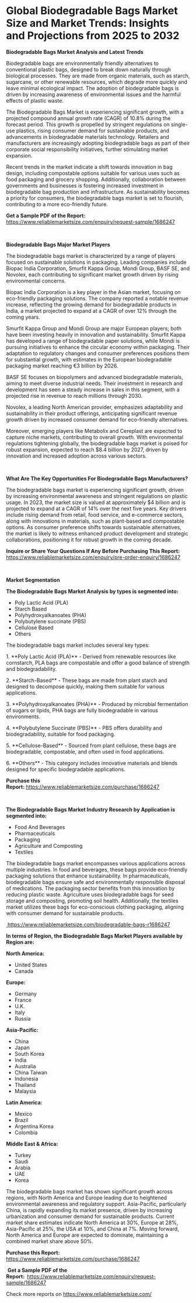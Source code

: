<p><h1>Global Biodegradable Bags Market Size and Market Trends: Insights and Projections from 2025 to 2032</h1></p><p><strong>Biodegradable Bags Market Analysis and Latest Trends</strong></p>
<p><p>Biodegradable bags are environmentally friendly alternatives to conventional plastic bags, designed to break down naturally through biological processes. They are made from organic materials, such as starch, sugarcane, or other renewable resources, which degrade more quickly and leave minimal ecological impact. The adoption of biodegradable bags is driven by increasing awareness of environmental issues and the harmful effects of plastic waste.</p><p>The Biodegradable Bags Market is experiencing significant growth, with a projected compound annual growth rate (CAGR) of 10.8% during the forecast period. This growth is propelled by stringent regulations on single-use plastics, rising consumer demand for sustainable products, and advancements in biodegradable materials technology. Retailers and manufacturers are increasingly adopting biodegradable bags as part of their corporate social responsibility initiatives, further stimulating market expansion.</p><p>Recent trends in the market indicate a shift towards innovation in bag design, including compostable options suitable for various uses such as food packaging and grocery shopping. Additionally, collaboration between governments and businesses is fostering increased investment in biodegradable bag production and infrastructure. As sustainability becomes a priority for consumers, the biodegradable bags market is set to flourish, contributing to a more eco-friendly future.</p></p>
<p><strong>Get a Sample PDF of the Report:&nbsp;</strong> <a href="https://www.reliablemarketsize.com/enquiry/request-sample/1686247?utm_campaign=2744&utm_medium=2&utm_source=Github&utm_content=ia&utm_term=06032025&utm_id=biodegradable-bags">https://www.reliablemarketsize.com/enquiry/request-sample/1686247</a></p>
<p>&nbsp;</p>
<p><strong>Biodegradable Bags Major Market Players</strong></p>
<p><p>The biodegradable bags market is characterized by a range of players focused on sustainable solutions in packaging. Leading companies include Biopac India Corporation, Smurfit Kappa Group, Mondi Group, BASF SE, and Novolex, each contributing to significant market growth driven by rising environmental concerns.</p><p>Biopac India Corporation is a key player in the Asian market, focusing on eco-friendly packaging solutions. The company reported a notable revenue increase, reflecting the growing demand for biodegradable products in India, a market projected to expand at a CAGR of over 12% through the coming years.</p><p>Smurfit Kappa Group and Mondi Group are major European players; both have been investing heavily in innovation and sustainability. Smurfit Kappa has developed a range of biodegradable paper solutions, while Mondi is pursuing initiatives to enhance the circular economy within packaging. Their adaptation to regulatory changes and consumer preferences positions them for substantial growth, with estimates in the European biodegradable packaging market reaching €3 billion by 2026.</p><p>BASF SE focuses on biopolymers and advanced biodegradable materials, aiming to meet diverse industrial needs. Their investment in research and development has seen a steady increase in sales in this segment, with a projected rise in revenue to reach millions through 2030.</p><p>Novolex, a leading North American provider, emphasizes adaptability and sustainability in their product offerings, anticipating significant revenue growth driven by increased consumer demand for eco-friendly alternatives. </p><p>Moreover, emerging players like Metabolix and Cereplast are expected to capture niche markets, contributing to overall growth. With environmental regulations tightening globally, the biodegradable bags market is poised for robust expansion, expected to reach $8.4 billion by 2027, driven by innovation and increased adoption across various sectors.</p></p>
<p>&nbsp;</p>
<p><strong>What Are The Key Opportunities For Biodegradable Bags Manufacturers?</strong></p>
<p><p>The biodegradable bags market is experiencing significant growth, driven by increasing environmental awareness and stringent regulations on plastic usage. In 2023, the market size is valued at approximately $4 billion and is projected to expand at a CAGR of 14% over the next five years. Key drivers include rising demand from retail, food service, and e-commerce sectors, along with innovations in materials, such as plant-based and compostable options. As consumer preference shifts towards sustainable alternatives, the market is likely to witness enhanced product development and strategic collaborations, positioning it for robust growth in the coming decade.</p></p>
<p><strong>Inquire or Share Your Questions If Any Before Purchasing This Report:</strong> <a href="https://www.reliablemarketsize.com/enquiry/pre-order-enquiry/1686247?utm_campaign=2744&utm_medium=2&utm_source=Github&utm_content=ia&utm_term=06032025&utm_id=biodegradable-bags">https://www.reliablemarketsize.com/enquiry/pre-order-enquiry/1686247</a></p>
<p>&nbsp;</p>
<p><strong>Market Segmentation</strong></p>
<p><strong>The Biodegradable Bags Market Analysis by types is segmented into:</strong></p>
<p><ul><li>Poly Lactic Acid (PLA)</li><li>Starch Based</li><li>Polyhydroxyalkanoates (PHA)</li><li>Polybutylene succinate (PBS)</li><li>Cellulose Based</li><li>Others</li></ul></p>
<p><p>The biodegradable bags market includes several key types: </p><p>1. **Poly Lactic Acid (PLA)** - Derived from renewable resources like cornstarch, PLA bags are compostable and offer a good balance of strength and biodegradability. </p><p>   </p><p>2. **Starch-Based** - These bags are made from plant starch and designed to decompose quickly, making them suitable for various applications. </p><p>3. **Polyhydroxyalkanoates (PHA)** - Produced by microbial fermentation of sugars or lipids, PHA bags are fully biodegradable in various environments.</p><p>4. **Polybutylene Succinate (PBS)** - PBS offers durability and biodegradability, suitable for food packaging.</p><p>5. **Cellulose-Based** - Sourced from plant cellulose, these bags are biodegradable, compostable, and often used in food applications. </p><p>6. **Others** - This category includes innovative materials and blends designed for specific biodegradable applications.</p></p>
<p><strong>Purchase this Report:&nbsp;</strong><a href="https://www.reliablemarketsize.com/purchase/1686247?utm_campaign=2744&utm_medium=2&utm_source=Github&utm_content=ia&utm_term=06032025&utm_id=biodegradable-bags">https://www.reliablemarketsize.com/purchase/1686247</a></p>
<p>&nbsp;</p>
<p><strong>The Biodegradable Bags Market Industry Research by Application is segmented into:</strong></p>
<p><ul><li>Food And Beverages</li><li>Pharmaceuticals</li><li>Packaging</li><li>Agriculture and Composting</li><li>Textiles</li></ul></p>
<p><p>The biodegradable bags market encompasses various applications across multiple industries. In food and beverages, these bags provide eco-friendly packaging solutions that enhance sustainability. In pharmaceuticals, biodegradable bags ensure safe and environmentally responsible disposal of medications. The packaging sector benefits from this innovation by reducing plastic waste. Agriculture uses biodegradable bags for seed storage and composting, promoting soil health. Additionally, the textiles market utilizes these bags for eco-conscious clothing packaging, aligning with consumer demand for sustainable products.</p></p>
<p><a href="https://www.reliablemarketsize.com/biodegradable-bags-r1686247?utm_campaign=2744&utm_medium=2&utm_source=Github&utm_content=ia&utm_term=06032025&utm_id=biodegradable-bags">&nbsp;https://www.reliablemarketsize.com/biodegradable-bags-r1686247</a></p>
<p><strong>In terms of Region, the Biodegradable Bags Market Players available by Region are:</strong></p>
<p>
    <p> <strong> North America: </strong>
        <ul>
            <li>United States</li>
            <li>Canada</li>
        </ul>
        </p> 
    <p> <strong> Europe: </strong>
        <ul>
            <li>Germany</li>
            <li>France</li>
            <li>U.K.</li>
            <li>Italy</li>
            <li>Russia</li>
        </ul>
        </p> 
    <p> <strong> Asia-Pacific: </strong>
        <ul>
            <li>China</li>
            <li>Japan</li>
            <li>South Korea</li>
            <li>India</li>
            <li>Australia</li>
            <li>China Taiwan</li>
            <li>Indonesia</li>
            <li>Thailand</li>
            <li>Malaysia</li>
        </ul>
        </p> 
    <p> <strong> Latin America: </strong>
        <ul>
            <li>Mexico</li>
            <li>Brazil</li>
            <li>Argentina Korea</li>
            <li>Colombia</li>
        </ul>
        </p> 
    <p> <strong> Middle East & Africa: </strong>
        <ul>
            <li>Turkey</li>
            <li>Saudi</li>
            <li>Arabia</li>
            <li>UAE</li>
            <li>Korea</li>
        </ul>
    </p>
    </p>
<p><p>The biodegradable bags market has shown significant growth across regions, with North America and Europe leading due to heightened environmental awareness and regulatory support. Asia-Pacific, particularly China, is rapidly expanding its market presence, driven by increasing urbanization and consumer demand for sustainable products. Current market share estimates indicate North America at 30%, Europe at 28%, Asia-Pacific at 25%, the USA at 10%, and China at 7%. Moving forward, North America and Europe are expected to dominate, maintaining a combined market share above 50%.</p></p>
<p><strong>Purchase this Report: </strong><a href="https://www.reliablemarketsize.com/purchase/1686247?utm_campaign=2744&utm_medium=2&utm_source=Github&utm_content=ia&utm_term=06032025&utm_id=biodegradable-bags">https://www.reliablemarketsize.com/purchase/1686247</a></p>
<p>&nbsp;<strong>Get a Sample PDF of the Report:&nbsp;&nbsp;</strong><a href="https://www.reliablemarketsize.com/enquiry/request-sample/1686247?utm_campaign=2744&utm_medium=2&utm_source=Github&utm_content=ia&utm_term=06032025&utm_id=biodegradable-bags">https://www.reliablemarketsize.com/enquiry/request-sample/1686247</a></p>
<p><strong></strong></p>
<p>Check more reports on <a href="https://www.reliablemarketsize.com/?utm_campaign=2744&utm_medium=2&utm_source=Github&utm_content=ia&utm_term=06032025&utm_id=biodegradable-bags">https://www.reliablemarketsize.com/</a></p>
